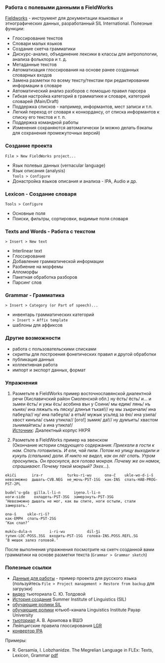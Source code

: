 ### Работа с полевыми данными в FieldWorks  

[Fieldworks](https://software.sil.org/fieldworks/download/) - инструмент для документации языковых и этнографических данных, разработанный SIL International. Полезные функции:  
  * Глоссирование текстов  
  * Словари малых языков
  * Создание скетча грамматики
  * Дискурс-анализ, объединение лексики в классы для антропологии, анализа фольклора и т. д.
  * Метаданные текстов  
  * Автоматизация глоссирования на основе ранее созданных словарных входов
  * Замена разметки по всему тексту/текстам при редактировании информации в словаре  
  * Автоматический анализ разборов с помощью правил парсера  
  * Гибкая настройка категорий в грамматике и словаре, категорий словарей (Main/Draft)
  * Поддержка списков - например, информантов, мест записи и т.п.
  * Легкий переход от словаря к конкордансу, от списка информантов к списку его текстов и т. п.  
  * Поддержка командной работы
  * Изменения сохраняются автоматически (и можно делать бэкапы для сохранения промежуточных версий)  

### Создание проекта  
`File > New FieldWorks project...`  
* Язык полевых данных (vernacular language)  
* Язык описания (analysis)  
`Tools > Configure`  
* Донастройка языков описания и анализа - IPA, Audio и др.  

### Lexicon - Создание словаря  
`Tools > Configure` 
* Основные поля  
* Поиски, фильтры, сортировки, видимые поля словаря  

### Texts and Words - Работа с текстом  
`> Insert > New text`  
* Interlinear text  
* Глоссирование  
* Добавление грамматической информации  
* Разбиение на морфемы  
* Алломорфы  
* Пакетная обработка разборов  
* Парсинг слов  

###  Grammar - Грамматика  
`> Insert > Category (or Part of speech)...`  
  - инвентарь грамматических категорий   
`> Insert > Affix template`  
  - шаблоны для аффиксов  

### Другие возможности  
* работа с пользовательскими списками  
* скрипты для построения фонетических правил и другой обработки  
* публикация данных  
* коллективная работа  
* импорт и экспорт данных, формат 

### Упражнения  
1. Разметьте в FieldWorks пример восточнославянской диалектной речи (Хиславичский район Смоленской обл.)
ну ёсть/ ёсть/ и… и зьмеи ёсть/ и ужы ёсь/ асобина вън у Соини/ мы едим/ лянь/ нъ кънях/ ина ляжыть нъ пяску/ длинъя тъкая!// ну мы зъкричали/ ина пабеɣла// ну/ ина пабеɣла/ а етъй/ мужык усьлед за ёю/ ина узила/ хвост кинъла/ съма утикла// [ого!] зьмия/ да!// ну думъить/ хвастом зънимайтись/ а ина утикла!/  
[Источник](https://processing.ruscorpora.ru/search.xml?docid=ZGlhbGVjdC9zbW9sZW5zay9wb3ZhcmVua292YTJfem1lamFfMjJfMi54bWw%3D&expand=full&mode=dialect&nodia=1&req=%D0%BB%D1%8F%D0%B6%D1%8B%D1%82%D1%8C&sid=1&sort=i_grtagging&text=lexform): Диалектный корпус НКРЯ

2. Разметьте в FieldWorks пример на эвенском  
(Окончание истории следующего содержания: _Приехали в гости к нам. Спать готовились. И ели, чай пили. Потом на улицу выходили и кукуль (спальник) дали. И никто не видел, как он лёг спать. Утром проснулись. Он проснулся, вся голова мокрая. Почему же он намок, спрашивают. Почему такой мокрый? Эхех..._).
```
ekiči       ira-r           turku-ri-wu      onə-č    ukle-wo-d-i-š
невозможно  дышать-CVB.NEG  не_мочь-PST-1SG  как-INS  спать-HAB-PROG-PST-2PL

budel'u-gda  gilla.l-li-n      iŋenə.l-li-n
ноги-side    охладеть-PST-3SG  замерзнуть-PST-3SG
‘Невозможно дышать не мог, как вы спите, ноги остыли, стали замерзать.’

onə-š     ukle-ri-š?
как-EMPH  спать-PST-2SG
‘Как спал?’

mukču-dula-n        i-ri-wu          dil-ǯi
тупик-LOC-POSS.3SG  входить-PST-1SG  голова-INS.POSS.REFL.SG
‘В мешок залез головой.’
```

После выполнения упражнения посмотрите на скетч созданной вами грамматики на основе разметки текста (`Grammar > Grammar sketch`)  

### Полезные ссылки  
* [Данные для работы](https://github.com/olesar/lingdata/blob/gh-pages/data/Russian-CL%202021-11-16%201439.fwbackup) - пример проекта для русского языка (пользуйтесь `File > Project management > Restore from backup` для загрузки)   
* [видео](https://disk.yandex.ru/i/iSw3uDh4kZubXg) тьюториала С. Ю. Толдовой  
* [История создания](https://www.sil.org/about/history) Summer Institute of Linguistics (SIL)  
* [обучающие ролики SIL](https://software.sil.org/fieldworks/download/demo-movies/index-of-demo-movies/)  
* [обучающие ролики](https://www.youtube.com/watch?v=K9yuZ6lKVrc&list=PLJLUPwIFOI8fYftqs5FBS9j9NEnPKvq60) ютьюб-канала Linguistics Institute Payap University  
* [тьюториал](fig/FLEx-HSE-20201124.pdf) А. В. Архипова в ВШЭ  
* Лейпцигские правила глоссирования [LGR](https://www.eva.mpg.de/lingua/resources/glossing-rules.php)  
* [конвертор IPA](https://baltoslav.eu/ipa)   

Примеры:  
* R. Gersamia, I. Lobzhanidze. The Megrelian Language in FLEx: Texts, Lexicon, Grammar [pdf](https://kld.iliauni.edu.ge/abstracts/Gersamia_Lobzhanidze_Eng.pdf)  
